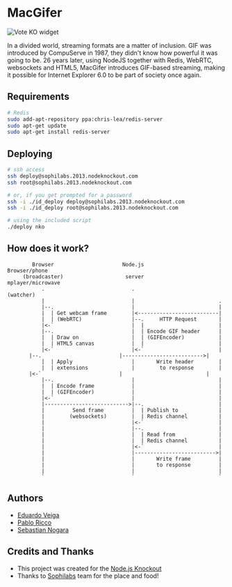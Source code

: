 # MacGifer

![Vote KO widget](http://f.cl.ly/items/1n3g0W0F0G3V0i0d0321/Screen%20Shot%202012-11-04%20at%2010.01.36%20AM.png)

In a divided world, streaming formats are a matter of inclusion. GIF was introduced by CompuServe in 1987, they didn't know how powerful it was going to be. 26 years later, using NodeJS together with Redis, WebRTC, websockets and HTML5, MacGifer introduces GIF-based streaming, making it possible for Internet Explorer 6.0 to be part of society once again.

## Requirements
```sh
# Redis
sudo add-apt-repository ppa:chris-lea/redis-server
sudo apt-get update
sudo apt-get install redis-server
```

## Deploying

```sh
# ssh access
ssh deploy@sophilabs.2013.nodeknockout.com
ssh root@sophilabs.2013.nodeknockout.com

# or, if you get prompted for a password
ssh -i ./id_deploy deploy@sophilabs.2013.nodeknockout.com
ssh -i ./id_deploy root@sophilabs.2013.nodeknockout.com

# using the included script
./deploy nko
```

## How does it work?
```
        Browser                      Node.js                 Browser/phone
     (broadcaster)                    server               mplayer/microwave
           .                            .                       (watcher)
           |                            |                           .
           |--.                         |                           |
           |  | Get webcam frame        |<--------------------------|
           |  | (WebRTC)                |--.     HTTP Request       |
           |<-`                         |  |                        |
           |--.                         |  | Encode GIF header      |
           |  | Draw on                 |  | (GIFEncoder)           |
           |  | HTML5 canvas            |  |                        |
           |<-`                         |<-`                        |
 	   |--.                         |-------------------------->|
           |  | Apply                   |       Write header        |
           |  | extensions              |        to response        |
   	   |<-`                         |                           |
           |--.                         |                           |
           |  | Encode frame            |                           |
           |  | (GIFEncoder)            |                           |
           |<-`                         |                           |
           |--------------------------->|--.                        |
           |         Send frame         |  | Publish to             |
           |        (websockets)        |  | Redis channel          |
           |                            |<-`                        |
           |                            |--.                        |
           |                            |  | Read from              |
           |                            |  | Redis channel          |
           |                            |<-`                        |
           |                            |-------------------------->|
           |                            |       Write frame         |
           |                            |       to response         |
           |                            |                           |
           `                            `                           `
```

## Authors
* [Eduardo Veiga](https://github.com/cinemascop89)
* [Pablo Ricco](http://github.com/pricco)
* [Sebastian Nogara](http://github.com/snogaraleal)

## Credits and Thanks
* This project was created for the [Node.js Knockout](nodeknockout.com/)
* Thanks to [Sophilabs](http://sophilabs.com) team for the place and food!
